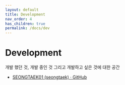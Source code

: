 ```yaml
---
layout: default
title: Development 
nav_order: 4
has_children: true
permalink: /docs/dev
---
```


# Development
개발 했던 것, 개발 중인 것 그리고 개발하고 싶은 것에 대한 공간  
- [SEONGTAEK01 (seongtaek) · GitHub](https://github.com/SEONGTAEK01)
